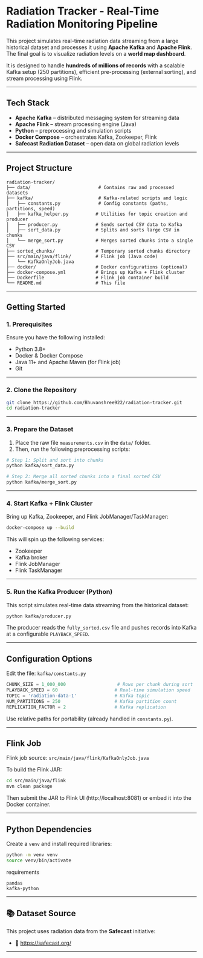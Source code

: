 # Radiation Tracker - Real-Time Radiation Monitoring Pipeline

This project simulates real-time radiation data streaming from a large historical dataset and processes it using **Apache Kafka** and **Apache Flink**. The final goal is to visualize radiation levels on a **world map dashboard**.

It is designed to handle **hundreds of millions of records** with a scalable Kafka setup (250 partitions), efficient pre-processing (external sorting), and stream processing using Flink.

---

## Tech Stack

- **Apache Kafka** – distributed messaging system for streaming data
- **Apache Flink** – stream processing engine (Java)
- **Python** – preprocessing and simulation scripts
- **Docker Compose** – orchestrates Kafka, Zookeeper, Flink
- **Safecast Radiation Dataset** – open data on global radiation levels

---

## Project Structure

```
radiation-tracker/
├── data/                         # Contains raw and processed datasets
├── kafka/                        # Kafka-related scripts and logic
│   ├── constants.py              # Config constants (paths, partitions, speed)
│   ├── kafka_helper.py          # Utilities for topic creation and producer
│   ├── producer.py              # Sends sorted CSV data to Kafka
│   ├── sort_data.py             # Splits and sorts large CSV in chunks
│   └── merge_sort.py            # Merges sorted chunks into a single CSV
├── sorted_chunks/               # Temporary sorted chunks directory
├── src/main/java/flink/         # Flink job (Java code)
│   └── KafkaOnlyJob.java
├── docker/                      # Docker configurations (optional)
├── docker-compose.yml           # Brings up Kafka + Flink cluster
├── Dockerfile                   # Flink job container build
└── README.md                    # This file
```

---

## Getting Started

### 1. Prerequisites

Ensure you have the following installed:

- Python 3.8+
- Docker & Docker Compose
- Java 11+ and Apache Maven (for Flink job)
- Git

---

### 2. Clone the Repository

```bash
git clone https://github.com/Bhuvanshree922/radiation-tracker.git
cd radiation-tracker
```

---

### 3. Prepare the Dataset

1. Place the raw file `measurements.csv` in the `data/` folder.
2. Then, run the following preprocessing scripts:

```bash
# Step 1: Split and sort into chunks
python kafka/sort_data.py

# Step 2: Merge all sorted chunks into a final sorted CSV
python kafka/merge_sort.py
```

---

### 4. Start Kafka + Flink Cluster

Bring up Kafka, Zookeeper, and Flink JobManager/TaskManager:

```bash
docker-compose up --build
```

This will spin up the following services:
- Zookeeper
- Kafka broker
- Flink JobManager
- Flink TaskManager

---

### 5. Run the Kafka Producer (Python)

This script simulates real-time data streaming from the historical dataset:

```bash
python kafka/producer.py
```

The producer reads the `fully_sorted.csv` file and pushes records into Kafka at a configurable `PLAYBACK_SPEED`.

---

## Configuration Options

Edit the file: `kafka/constants.py`

```python
CHUNK_SIZE = 1_000_000                   # Rows per chunk during sort
PLAYBACK_SPEED = 60                     # Real-time simulation speed
TOPIC = 'radiation-data-1'              # Kafka topic
NUM_PARTITIONS = 250                    # Kafka partition count
REPLICATION_FACTOR = 2                  # Kafka replication
```

Use relative paths for portability (already handled in `constants.py`).

---

##  Flink Job

Flink job source: `src/main/java/flink/KafkaOnlyJob.java`

To build the Flink JAR:

```bash
cd src/main/java/flink
mvn clean package
```

Then submit the JAR to Flink UI (http://localhost:8081) or embed it into the Docker container.

---

##  Python Dependencies

Create a `venv` and install required libraries:

```bash
python -m venv venv
source venv/bin/activate
```

requirements

```
pandas
kafka-python
```

---

## 📚 Dataset Source

This project uses radiation data from the **Safecast** initiative:

- 🔗 https://safecast.org/

---
